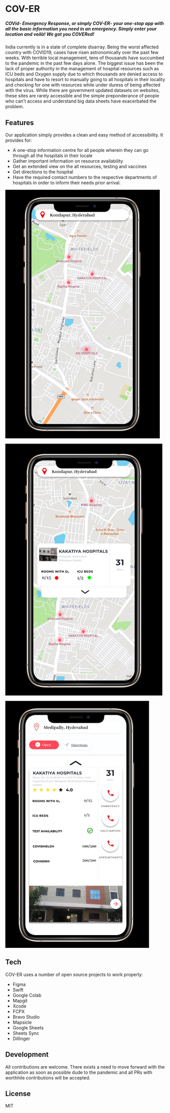 # COV-ER
##### COVid- Emergency Response, or simply COV-ER- your one-stop app with all the basic information you need in an emergency. Simply enter your location and voilà! We got you COVERed!



India currently is in a state of complete disarray. Being the worst affected country with COVID19, cases have risen astronomically over the past few weeks. With terrible local management, tens of thousands have succumbed to the pandemic in the past few days alone. The biggest issue has been the lack of proper authority in the management of hospital resources such as ICU beds and Oxygen supply due to which thousands are denied access to hospitals and have to resort to manually going to all hospitals in their locality and checking for one with resources while under duress of being affected with the virus. While there are government updated datasets on websites, these sites are rarely accessible and the simple preponderance of people who can't access and understand big data sheets have exacerbated the problem.   
 


## Features

Our application simply provides a clean and easy method of accessibility. It provides for:
- A one-stop information centre for all people wherein they can go through all the hospitals in their locale
- Gather important information on resource availability
- Get an extended view on the all resources, testing and vaccines
- Get directions to the hospital
- Have the required contact numbers to the respective departments of hospitals in order to inform their needs prior arrival. 

![picture 1](Pg3_2.png)

![picture 2](Pg3_3.png)

![picture 3](Pg4_1.png)
## Tech

COV-ER uses a number of open source projects to work properly:

- Figma
- Swift
- Google Colab
- Mapgit
- Xcode
- FCPX
- Bravo Studio
- Mapsicle
- Google Sheets
- Sheets Sync
- Dillinger


## Development

All contributions are welcome. There exists a need to move forward with the application as soon as possible dude to the pandemic and all PRs with worthhile contributions will be accepted.


## License

MIT

